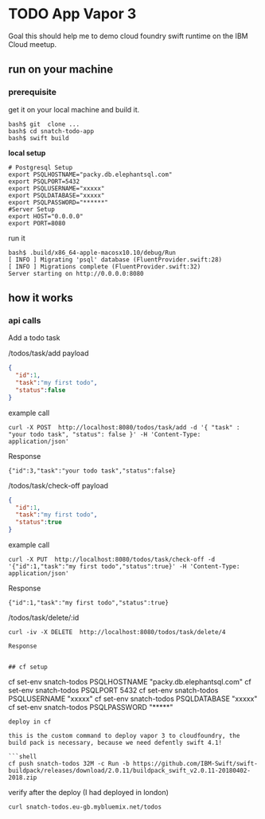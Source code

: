 # TODO App Vapor 3

Goal this should help me to demo cloud foundry swift runtime on the IBM Cloud meetup.

## run on your machine
### prerequisite
get it on your local machine and build it.
```shell
bash$ git  clone ...
bash$ cd snatch-todo-app
bash$ swift build
```

**local setup**

```shell
# Postgresql Setup
export PSQLHOSTNAME="packy.db.elephantsql.com"
export PSQLPORT=5432
export PSQLUSERNAME="xxxxx"
export PSQLDATABASE="xxxxx"
export PSQLPASSWORD="******"
#Server Setup
export HOST="0.0.0.0"
export PORT=8080
```
run it
```shell
bash$ .build/x86_64-apple-macosx10.10/debug/Run
[ INFO ] Migrating 'psql' database (FluentProvider.swift:28)
[ INFO ] Migrations complete (FluentProvider.swift:32)
Server starting on http://0.0.0.0:8080
```

## how it works

### api calls

Add a todo task

/todos/task/add
payload
```json
{
  "id":1,
  "task":"my first todo",
  "status":false
}
````
example call
```
curl -X POST  http://localhost:8080/todos/task/add -d '{ "task" : "your todo task", "status": false }' -H 'Content-Type: application/json'
```
Response
```
{"id":3,"task":"your todo task","status":false}

```

/todos/task/check-off
payload
```json
{
  "id":1,
  "task":"my first todo",
  "status":true
}
````
example call
```
curl -X PUT  http://localhost:8080/todos/task/check-off -d '{"id":1,"task":"my first todo","status":true}' -H 'Content-Type: application/json'
```
Response
```
{"id":1,"task":"my first todo","status":true}
```
/todos/task/delete/:id
```
curl -iv -X DELETE  http://localhost:8080/todos/task/delete/4
```
```
Response
```
```

## cf setup

```
cf set-env snatch-todos PSQLHOSTNAME "packy.db.elephantsql.com"
cf set-env snatch-todos PSQLPORT 5432
cf set-env snatch-todos PSQLUSERNAME "xxxxx"
cf set-env snatch-todos PSQLDATABASE "xxxxx"
cf set-env snatch-todos PSQLPASSWORD "*****"
```
deploy in cf

this is the custom command to deploy vapor 3 to cloudfoundry, the build pack is necessary, because we need defently swift 4.1!

```shell
cf push snatch-todos 32M -c Run -b https://github.com/IBM-Swift/swift-buildpack/releases/download/2.0.11/buildpack_swift_v2.0.11-20180402-2018.zip
```


verify after the deploy (I had deployed in london)
```shell
curl snatch-todos.eu-gb.mybluemix.net/todos
```
